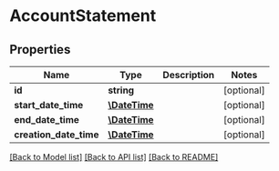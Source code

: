 # AccountStatement

## Properties
Name | Type | Description | Notes
------------ | ------------- | ------------- | -------------
**id** | **string** |  | [optional] 
**start_date_time** | [**\DateTime**](\DateTime.md) |  | [optional] 
**end_date_time** | [**\DateTime**](\DateTime.md) |  | [optional] 
**creation_date_time** | [**\DateTime**](\DateTime.md) |  | [optional] 

[[Back to Model list]](../README.md#documentation-for-models) [[Back to API list]](../README.md#documentation-for-api-endpoints) [[Back to README]](../README.md)


